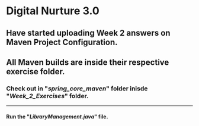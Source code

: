 # Digital Nurture 3.0

## Have started uploading Week 2 answers on Maven Project Configuration.

## All Maven builds are inside their respective exercise folder.

### Check out in "_spring_core_maven_" folder inisde "_Week_2_Exercises_" folder.

---

#### Run the "_LibraryManagement.java_" file.
